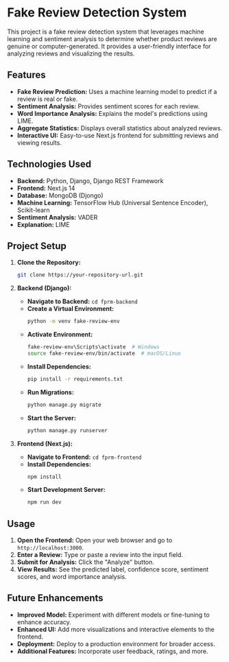 # Fake Review Detection System

This project is a fake review detection system that leverages machine learning and sentiment analysis to determine whether product reviews are genuine or computer-generated. It provides a user-friendly interface for analyzing reviews and visualizing the results.

## Features

*   **Fake Review Prediction:**  Uses a machine learning model to predict if a review is real or fake.
*   **Sentiment Analysis:**  Provides sentiment scores for each review.
*   **Word Importance Analysis:** Explains the model's predictions using LIME.
*   **Aggregate Statistics:**  Displays overall statistics about analyzed reviews.
*   **Interactive UI:**  Easy-to-use Next.js frontend for submitting reviews and viewing results.

## Technologies Used

*   **Backend:** Python, Django, Django REST Framework
*   **Frontend:** Next.js 14
*   **Database:** MongoDB (Djongo)
*   **Machine Learning:** TensorFlow Hub (Universal Sentence Encoder), Scikit-learn
*   **Sentiment Analysis:** VADER
*   **Explanation:** LIME

## Project Setup

1.  **Clone the Repository:**
    ```bash
    git clone https://your-repository-url.git
    ```

2.  **Backend (Django):**
    *   **Navigate to Backend:** `cd fprm-backend`
    *   **Create a Virtual Environment:** 
        ```bash
        python -m venv fake-review-env
        ```
    *   **Activate Environment:**
        ```bash
        fake-review-env\Scripts\activate  # Windows
        source fake-review-env/bin/activate  # macOS/Linux
        ```
    *   **Install Dependencies:**
        ```bash
        pip install -r requirements.txt
        ```
    *   **Run Migrations:**
        ```bash
        python manage.py migrate
        ```
    *   **Start the Server:**
        ```bash
        python manage.py runserver
        ```
       
3.  **Frontend (Next.js):**
    *   **Navigate to Frontend:** `cd fprm-frontend`
    *   **Install Dependencies:**
        ```bash
        npm install
        ```
    *   **Start Development Server:**
        ```bash
        npm run dev
        ```

## Usage

1.  **Open the Frontend:** Open your web browser and go to `http://localhost:3000`.
2.  **Enter a Review:** Type or paste a review into the input field.
3.  **Submit for Analysis:** Click the "Analyze" button.
4.  **View Results:** See the predicted label, confidence score, sentiment scores, and word importance analysis.

## Future Enhancements

*   **Improved Model:** Experiment with different models or fine-tuning to enhance accuracy.
*   **Enhanced UI:** Add more visualizations and interactive elements to the frontend.
*   **Deployment:** Deploy to a production environment for broader access.
*   **Additional Features:**  Incorporate user feedback, ratings, and more.
